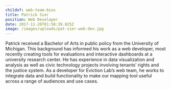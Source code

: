 ```yaml
---
childof: web-team-bios
title: Patrick Sier
position: Web Developer
date: 2017-11-26T01:58:39.025Z
image: /images/uploads/pat-sier-web-dev.jpg
---
```

Patrick received a Bachelor of Arts in public policy from the University of Michigan. This background has informed his work as a web developer, most recently creating tools for evaluations and interactive dashboards at a university research center. He has experience in data visualization and analysis as well as civic technology projects involving tenants’ rights and the justice system. As a developer for Eviction Lab’s web team, he works to integrate data and build functionality to make our mapping tool useful across a range of audiences and use cases.
